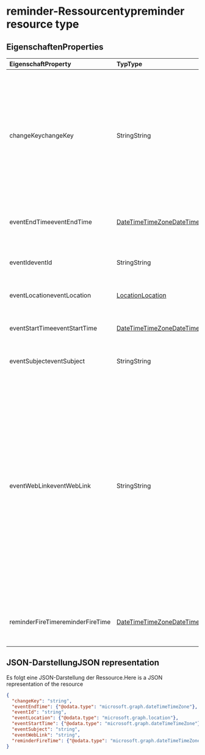 # <a name="reminder-resource-type"></a><span data-ttu-id="9393e-101">reminder-Ressourcentyp</span><span class="sxs-lookup"><span data-stu-id="9393e-101">reminder resource type</span></span>



## <a name="properties"></a><span data-ttu-id="9393e-102">Eigenschaften</span><span class="sxs-lookup"><span data-stu-id="9393e-102">Properties</span></span>
| <span data-ttu-id="9393e-103">Eigenschaft</span><span class="sxs-lookup"><span data-stu-id="9393e-103">Property</span></span>     | <span data-ttu-id="9393e-104">Typ</span><span class="sxs-lookup"><span data-stu-id="9393e-104">Type</span></span>   |<span data-ttu-id="9393e-105">Beschreibung</span><span class="sxs-lookup"><span data-stu-id="9393e-105">Description</span></span>|
|:---------------|:--------|:----------|
|<span data-ttu-id="9393e-106">changeKey</span><span class="sxs-lookup"><span data-stu-id="9393e-106">changeKey</span></span>|<span data-ttu-id="9393e-107">String</span><span class="sxs-lookup"><span data-stu-id="9393e-107">String</span></span>|<span data-ttu-id="9393e-p101">Gibt die Version der Erinnerung an. Jedes Mal, wenn die Erinnerung geändert wird, wird auch **changeKey** geändert. Auf diese Weise kann Exchange Änderungen an der korrekten Version des Objekts vornehmen.</span><span class="sxs-lookup"><span data-stu-id="9393e-p101">Identifies the version of the reminder. Every time the reminder is changed, **changeKey** changes as well. This allows Exchange to apply changes to the correct version of the object.</span></span>|
|<span data-ttu-id="9393e-111">eventEndTime</span><span class="sxs-lookup"><span data-stu-id="9393e-111">eventEndTime</span></span>|[<span data-ttu-id="9393e-112">DateTimeTimeZone</span><span class="sxs-lookup"><span data-stu-id="9393e-112">DateTimeTimeZone</span></span>](datetimetimezone.md)|<span data-ttu-id="9393e-113">Datum, Uhrzeit und Zeitzone für das Ende des Ereignisses.</span><span class="sxs-lookup"><span data-stu-id="9393e-113">The date, time and time zone that the event ends.</span></span>|
|<span data-ttu-id="9393e-114">eventId</span><span class="sxs-lookup"><span data-stu-id="9393e-114">eventId</span></span>|<span data-ttu-id="9393e-115">String</span><span class="sxs-lookup"><span data-stu-id="9393e-115">String</span></span>|<span data-ttu-id="9393e-p102">Die eindeutige ID des Ereignisses. Schreibgeschützt.</span><span class="sxs-lookup"><span data-stu-id="9393e-p102">The unique ID of the event. Read only.</span></span>|
|<span data-ttu-id="9393e-118">eventLocation</span><span class="sxs-lookup"><span data-stu-id="9393e-118">eventLocation</span></span>|[<span data-ttu-id="9393e-119">Location</span><span class="sxs-lookup"><span data-stu-id="9393e-119">Location</span></span>](location.md)|<span data-ttu-id="9393e-120">Der Speicherort des Ereignisses.</span><span class="sxs-lookup"><span data-stu-id="9393e-120">The location of the event.</span></span>|
|<span data-ttu-id="9393e-121">eventStartTime</span><span class="sxs-lookup"><span data-stu-id="9393e-121">eventStartTime</span></span>|[<span data-ttu-id="9393e-122">DateTimeTimeZone</span><span class="sxs-lookup"><span data-stu-id="9393e-122">DateTimeTimeZone</span></span>](datetimetimezone.md)|<span data-ttu-id="9393e-123">Datum, Uhrzeit und Zeitzone für den Beginn des Ereignisses.</span><span class="sxs-lookup"><span data-stu-id="9393e-123">The date, time, and time zone that the event starts.</span></span>|
|<span data-ttu-id="9393e-124">eventSubject</span><span class="sxs-lookup"><span data-stu-id="9393e-124">eventSubject</span></span>|<span data-ttu-id="9393e-125">String</span><span class="sxs-lookup"><span data-stu-id="9393e-125">String</span></span>|<span data-ttu-id="9393e-126">Der Text der Betreffzeile des Ereignisses.</span><span class="sxs-lookup"><span data-stu-id="9393e-126">The text of the event's subject line.</span></span>|
|<span data-ttu-id="9393e-127">eventWebLink</span><span class="sxs-lookup"><span data-stu-id="9393e-127">eventWebLink</span></span>|<span data-ttu-id="9393e-128">String</span><span class="sxs-lookup"><span data-stu-id="9393e-128">String</span></span>|<span data-ttu-id="9393e-129">Die URL zum Öfnen des Ereignisses in Outlook im Web.</span><span class="sxs-lookup"><span data-stu-id="9393e-129">The URL to open the event in Outlook on the web.</span></span><br/><br/><span data-ttu-id="9393e-p103">Das Ereignis wird im Browser geöffnet, wenn Sie über Outlook im Web bei Ihrem Postfach angemeldet sind. Sie werden aufgefordert, sich anzumelden, wenn Sie noch nicht beim Browser angemeldet sind.</span><span class="sxs-lookup"><span data-stu-id="9393e-p103">The event will open in the browser if you are logged in to your mailbox via Outlook on the web. You will be prompted to login if you are not already logged in with the browser.</span></span><br/><br/><span data-ttu-id="9393e-132">Auf diese URL kann von einem iFrame aus zugegriffen werden.</span><span class="sxs-lookup"><span data-stu-id="9393e-132">This URL can be accessed from within an iFrame.</span></span>|
|<span data-ttu-id="9393e-133">reminderFireTime</span><span class="sxs-lookup"><span data-stu-id="9393e-133">reminderFireTime</span></span>|[<span data-ttu-id="9393e-134">DateTimeTimeZone</span><span class="sxs-lookup"><span data-stu-id="9393e-134">DateTimeTimeZone</span></span>](datetimetimezone.md)|<span data-ttu-id="9393e-135">Datum, Uhrzeit und Zeitzone für das Ausführen der Erinnerung.</span><span class="sxs-lookup"><span data-stu-id="9393e-135">The date, time, and time zone that the reminder is set to occur.</span></span>|

## <a name="json-representation"></a><span data-ttu-id="9393e-136">JSON-Darstellung</span><span class="sxs-lookup"><span data-stu-id="9393e-136">JSON representation</span></span>

<span data-ttu-id="9393e-137">Es folgt eine JSON-Darstellung der Ressource.</span><span class="sxs-lookup"><span data-stu-id="9393e-137">Here is a JSON representation of the resource</span></span>

<!-- {
  "blockType": "resource",
  "optionalProperties": [

  ],
  "@odata.type": "microsoft.graph.reminder"
}-->

```json
{
  "changeKey": "string",
  "eventEndTime": {"@odata.type": "microsoft.graph.dateTimeTimeZone"},
  "eventId": "string",
  "eventLocation": {"@odata.type": "microsoft.graph.location"},
  "eventStartTime": {"@odata.type": "microsoft.graph.dateTimeTimeZone"},
  "eventSubject": "string",
  "eventWebLink": "string",
  "reminderFireTime": {"@odata.type": "microsoft.graph.dateTimeTimeZone"}
}

```

<!-- uuid: 8fcb5dbc-d5aa-4681-8e31-b001d5168d79
2015-10-25 14:57:30 UTC -->
<!-- {
  "type": "#page.annotation",
  "description": "reminder resource",
  "keywords": "",
  "section": "documentation",
  "tocPath": ""
}-->
